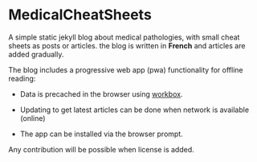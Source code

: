 # MedicalCheatSheets

A simple static jekyll blog about medical pathologies, with small cheat sheets
as posts or articles. the blog is written in **French** and articles are added gradually.


The blog includes a progressive web app (pwa) functionality for offline reading:

- Data is precached in the browser using [workbox](https://developers.google.com/web/tools/workbox/).

- Updating to get latest articles can be done when network is available (online)

- The app can be installed via the browser prompt.

Any contribution will be possible when license is added.

<!-- TODO:
- add "who can contribute" details
- change the PWA method (cache first to network first)
- add "sources used" on authors pages
- add contributing, code of conduct, license support ressources...
-->
